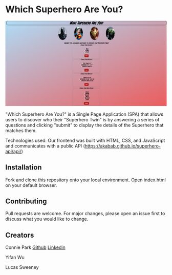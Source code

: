 # Which Superhero Are You?
![What Superhero Are You?](superhero-spa.png)

"Which Superhero Are You?" is a Single Page Application (SPA) that allows users to discover who their "Superhero Twin" is by answering a series of questions and clicking "submit" to display the details of the Superhero that matches them.

Technologies used: Our frontend was built with HTML, CSS, and JavaScript and communicates with a public API (https://akabab.github.io/superhero-api/api/)

## Installation

Fork and clone this repository onto your local environment. Open index.html on your default browser. 

## Contributing
Pull requests are welcome. For major changes, please open an issue first to discuss what you would like to change.

Creators
---
Connie Park [Github](https://github.com/conniedc1206)     [Linkedin](https://www.linkedin.com/in/conniepark2)

Yifan Wu

Lucas Sweeney
